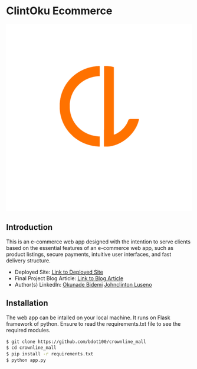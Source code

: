 # ClintOku Ecommerce

[![Project Logo][repo_logo_img]](https://bdot.pythonanywhere.com/)

## Introduction

This is an e-commerce web app designed with the intention to serve clients based on the essential features of an e-commerce web app, such as product listings, secure payments, intuitive user interfaces, and fast delivery structure.

- Deployed Site: [Link to Deployed Site](https://bdot.pythonanywhere.com/)
- Final Project Blog Article: [Link to Blog Article](https://www.linkedin.com/posts/bidemi-okunade-415a38241_my-journey-building-an-e-commerce-app-challenges-activity-7087509830831083522-K5Vq?utm_source=share&utm_medium=member_desktop)
- Author(s) LinkedIn: [Okunade Bidemi](Https://Www.linkedin.com/in/bidemi-okunade-415a382411)
[Johnclinton Luseno](https://www.linkedin.com/in/johnclinton-luseno-737531164/)


## Installation

The web app can be intalled on your local machine. It runs on Flask framework of python. 
Ensure to read the requirements.txt file to see the required modules.

```bash
$ git clone https://github.com/bdot100/crownline_mall
$ cd crownline_mall
$ pip install -r requirements.txt
$ python app.py
```








<!-- Repository -->
[repo_logo_img]: https://github.com/bdot100/crownline_mall/blob/master/cl_mall/static/home_assets/img/cl_logo.png
[repo_url]: https://github.com/bdot100/crownline_mall





